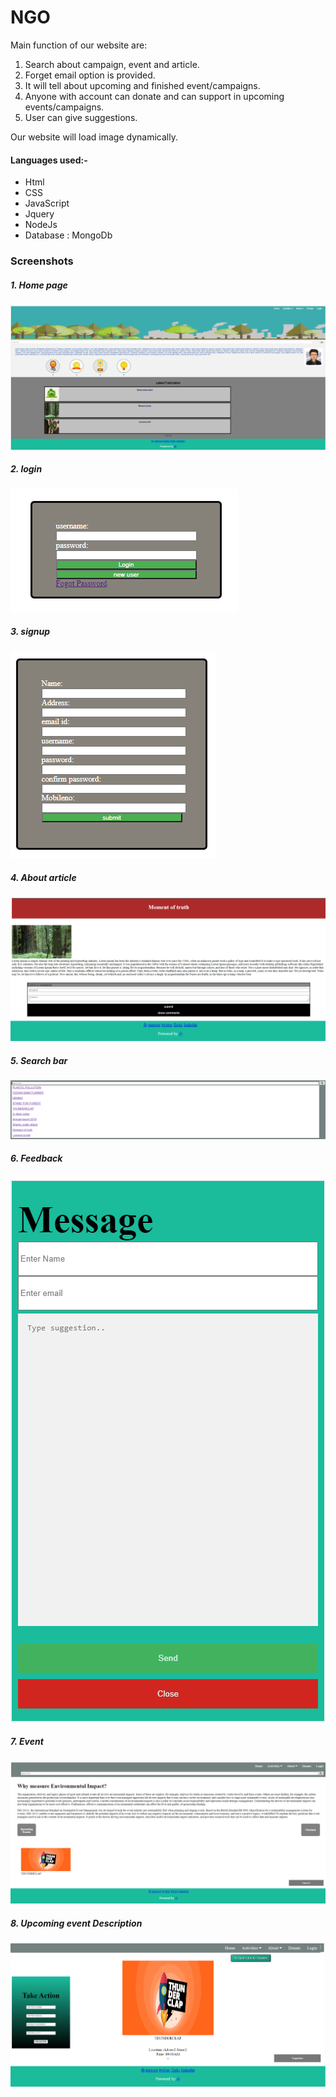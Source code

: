 # NGO

Main function of our website are:
1) Search about campaign, event and article. 
2) Forget email option is provided.
3) It will tell about upcoming and finished event/campaigns.
4) Anyone with account can donate and can support in upcoming events/campaigns.
5) User can give suggestions.

Our website will load image dynamically.

#### Languages used:-
* Html  
* CSS   
* JavaScript
* Jquery
* NodeJs
* Database : MongoDb
 
### Screenshots
##### 1. Home page
![home](home.PNG)
##### 2. login
![login](login.PNG)
##### 3. signup
![signup](signup.PNG)
##### 4. About article
![article](article.PNG)
##### 5. Search bar
![search](search.PNG)
##### 6. Feedback
![feedback](feedback.PNG)
##### 7. Event
![upevent](upevent.PNG)
##### 8. Upcoming event Description
![detaildescriptionevent](detaildescriptionevent.PNG)



